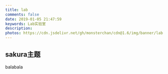 ```yaml
---
title: lab
comments: false
date: 2019-01-05 21:47:59
keywords: Lab实验室
description: 
photos: https://cdn.jsdelivr.net/gh/monsterchan/cdn@1.6/img/banner/lab.jpg
---
```


## sakura主题
balabala
